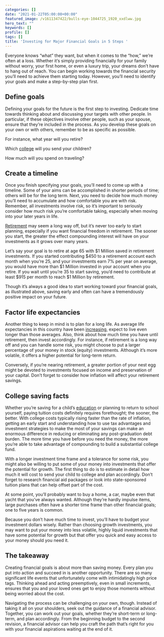 ```yaml
---
categories: []
date: "2021-01-22T05:00:00+00:00"
featured_image: /v1611347422/bulls-eye-1044725_1920_xxdlww.jpg
hero_text: ""
keywords: []
profile: []
tags: []
title: 'Investing for Major Financial Goals in 5 Steps '
---
```

Everyone knows “what” they want, but when it comes to the “how,” we’re often at a loss. Whether it’s simply providing financially for your family without worry, your first home, or even a luxury trip, your dreams don’t have to hang out of reach. You can begin working towards the financial security you’ll need to achieve them starting today. However, you’ll need to identify your goals and make a step-by-step plan first.

## Define goals

Defining your goals for the future is the first step to investing. Dedicate time towards thinking about and discussing your targets with other people. In particular, if these objectives involve other people, such as your spouse, ensure that they’re included in the process. As you develop these goals on your own or with others, remember to be as specific as possible.

For instance, what year will you retire?

Which [college](https://navalign.com/updates/4-financial-priorities-young-families-should-address/) will you send your children?

How much will you spend on traveling?

## Create a timeline

Once you finish specifying your goals, you’ll need to come up with a timeline. Some of your aims can be accomplished in shorter periods of time; others will be for the long term. Next, you need to decide how much money you’ll need to accumulate and how comfortable you are with risk. Remember, all investments involve risk, so it’s important to seriously consider how much risk you’re comfortable taking, especially when moving into your later years in life.

[Retirement](https://navalign.com/updates/how-to-retire-before-60/) may seem a long way off, but it’s never too early to start planning, especially if you want financial freedom in retirement. The sooner you start, the greater the effect compounding interest will have on your investments as it grows over many years.

Let’s say your goal is to retire at age 65 with $1 Million saved in retirement investments. If you started contributing $450 to a retirement account each month when you’re 25, and your investments earn 7% per year on average, you would have more than $1 Million invested in your account when you retire. If you wait until you’re 35 to start saving, you’d need to contribute at least $915 per month to reach $1 Million by retirement.

Though it’s always a good idea to start working toward your financial goals, as illustrated above, saving early and often can have a tremendously positive impact on your future.

## Factor life expectancies

Another thing to keep in mind is to plan for a long life. As average life expectancies in this country have been [increasing](https://www.worldometers.info/demographics/life-expectancy/), expect to live even longer than those averages. Also, think about how much time you have until retirement, then invest accordingly. For instance, if retirement is a long way off and you can handle some risk, you might choose to put a larger percentage of your money in stock (equity) investments. Although it’s more volatile, it offers a higher potential for long-term return.

Conversely, if you’re nearing retirement, a greater portion of your nest egg might be devoted to investments focused on income and preservation of your capital. Don’t forget to consider how inflation will affect your retirement savings.

## College saving facts

Whether you’re saving for a child’s [education](https://navalign.com/updates/how-to-prioritize-between-your-retirement-and-children-s-education/) or planning to return to school yourself, paying tuition costs definitely requires forethought; the sooner, the better. With college costs typically rising faster than the rate of inflation, getting an early start and understanding how to use tax advantages and investment strategies to make the most of your savings can make an enormous difference in reducing or eliminating any post-graduation debt burden. The more time you have before you need the money, the more you’re able to take advantage of compounding to build a substantial college fund.

With a longer investment time frame and a tolerance for some risk, you might also be willing to put some of your money into investments that offer the potential for growth. The first thing to do is to estimate in detail how much it will cost to send your child to college and plan accordingly. Don’t forget to research financial aid packages or look into state-sponsored tuition plans that can help offset part of the cost.

At some point, you’ll probably want to buy a home, a car, maybe even that yacht that you’ve always wanted. Although they’re hardly impulse items, large purchases often have a shorter time frame than other financial goals; one to five years is common.

Because you don’t have much time to invest, you’ll have to budget your investment dollars wisely. Rather than choosing growth investments, you may want to put your money into less volatile, highly liquid investments that have some potential for growth but that offer you quick and easy access to your money should you need it.

## The takeaway

Creating financial goals is about more than saving money. Every plan you put into action and succeed in is another opportunity. There are so many significant life events that unfortunately come with intimidatingly high price tags. Thinking ahead and acting preemptively, even in small increments, ensures that you and your loved ones get to enjoy those moments without being worried about the cost.

Navigating the process can be challenging on your own, though. Instead of taking it all on your shoulders, seek out the guidance of a financial advisor. Together, you can work out your goals, whether they’re short-term or long-term, and plan accordingly. From the beginning budget to the second revision, a financial advisor can help you craft the path that’s right for you with your financial aspirations waiting at the end of it.